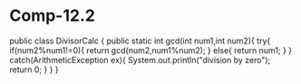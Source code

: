 # Comp-12.2

public class DivisorCalc {
    public static int gcd(int num1,int num2){
        try{
        if(num2%num1!=0){
            return gcd(num2,num1%num2);
        }
        else{
            return num1;
        }
        }
        catch(ArithmeticException ex){
            System.out.println("division by zero");
            return 0;
        }
    }
}
